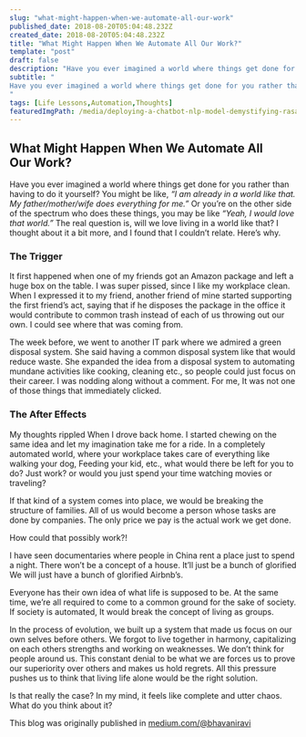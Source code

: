 ```yaml
---
slug: "what-might-happen-when-we-automate-all-our-work"
published_date: 2018-08-20T05:04:48.232Z
created_date: 2018-08-20T05:04:48.232Z
title: "What Might Happen When We Automate All Our Work?"
template: "post"
draft: false
description: "Have you ever imagined a world where things get done for you rather than having to do it yourself? You might be like, “I am already in a world like that. My father/mother/wife does everything for…"
subtitle: "
Have you ever imagined a world where things get done for you rather than having to do it yourself? You might be like, “I am already in a…
"
tags: [Life Lessons,Automation,Thoughts]
featuredImgPath: /media/deploying-a-chatbot-nlp-model-demystifying-rasanlu-2-server-featured.png
---
```

## What Might Happen When We Automate All Our Work?

Have you ever imagined a world where things get done for you rather than having to do it yourself? You might be like, _“I am already in a world like that. My father/mother/wife does everything for me.”_ Or you’re on the other side of the spectrum who does these things, you may be like _“Yeah, I would love that world.”_ The real question is, will we love living in a world like that? I thought about it a bit more, and I found that I couldn’t relate. Here’s why.

### The Trigger

It first happened when one of my friends got an Amazon package and left a huge box on the table. I was super pissed, since I like my workplace clean. When I expressed it to my friend, another friend of mine started supporting the first friend’s act, saying that if he disposes the package in the office it would contribute to common trash instead of each of us throwing out our own. I could see where that was coming from.

The week before, we went to another IT park where we admired a green disposal system. She said having a common disposal system like that would reduce waste. She expanded the idea from a disposal system to automating mundane activities like cooking, cleaning etc., so people could just focus on their career. I was nodding along without a comment. For me, It was not one of those things that immediately clicked.

### The After Effects

My thoughts rippled When I drove back home. I started chewing on the same idea and let my imagination take me for a ride. In a completely automated world, where your workplace takes care of everything like walking your dog, Feeding your kid, etc., what would there be left for you to do? Just work? or would you just spend your time watching movies or traveling?

If that kind of a system comes into place, we would be breaking the structure of families. All of us would become a person whose tasks are done by companies. The only price we pay is the actual work we get done.

How could that possibly work?!

I have seen documentaries where people in China rent a place just to spend a night. There won’t be a concept of a house. It’ll just be a bunch of glorified We will just have a bunch of glorified Airbnb’s.

Everyone has their own idea of what life is supposed to be. At the same time, we’re all required to come to a common ground for the sake of society. If society is automated, It would break the concept of living as groups.

In the process of evolution, we built up a system that made us focus on our own selves before others. We forgot to live together in harmony, capitalizing on each others strengths and working on weaknesses. We don’t think for people around us. This constant denial to be what we are forces us to prove our superiority over others and makes us hold regrets. All this pressure pushes us to think that living life alone would be the right solution.

Is that really the case? In my mind, it feels like complete and utter chaos. What do you think about it?

This blog was originally published in [medium.com/@bhavaniravi](https://medium.com/@bhavaniravi)
